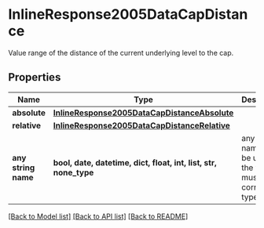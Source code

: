 # InlineResponse2005DataCapDistance

Value range of the distance of the current underlying level to the cap.

## Properties
Name | Type | Description | Notes
------------ | ------------- | ------------- | -------------
**absolute** | [**InlineResponse2005DataCapDistanceAbsolute**](InlineResponse2005DataCapDistanceAbsolute.md) |  | [optional] 
**relative** | [**InlineResponse2005DataCapDistanceRelative**](InlineResponse2005DataCapDistanceRelative.md) |  | [optional] 
**any string name** | **bool, date, datetime, dict, float, int, list, str, none_type** | any string name can be used but the value must be the correct type | [optional]

[[Back to Model list]](../README.md#documentation-for-models) [[Back to API list]](../README.md#documentation-for-api-endpoints) [[Back to README]](../README.md)


